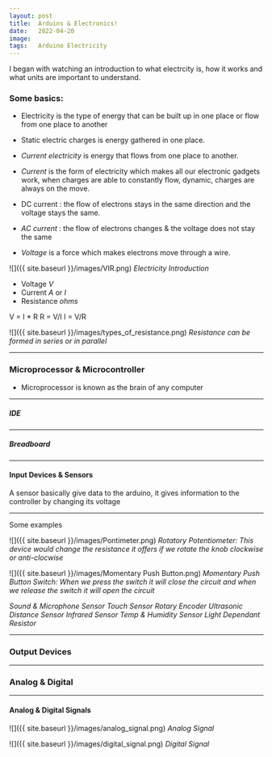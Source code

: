 ```yaml
---
layout: post
title:  Arduins & Electronics!
date:   2022-04-20
image:  
tags:   Arduino Electricity 
---
```


I began with watching an introduction to what electrcity is, how it works and what units are important to understand. 

### Some basics:

* Electricity is the type of energy that can be built up in one place or flow from one place to another

* Static electric charges is energy gathered in one place.

* *Current electricity* is energy that flows from one place to another.

* *Current* is the form of electricity which makes all our electronic gadgets work, when charges are able to constantly flow, dynamic, charges are always on the move. 

* DC current : the flow of electrons stays in the same direction and the voltage stays the same.

* *AC current* : the flow of electrons changes & the voltage does not stay the same 

* *Voltage* is a force which makes electrons move through a wire.

![]({{ site.baseurl }}/images/VIR.png)
*Electricity Introduction*


* Voltage *V*
* Current *A* or *I*
* Resistance *ohms*

V = I * R
R = V/I
I = V/R

![]({{ site.baseurl }}/images/types_of_resistance.png)
*Resistance can be formed in series or in parallel*

---

### Microprocessor & Microcontroller

* Microprocessor is known as the brain of any computer
---

##### IDE

---

##### Breadboard

---



#### Input Devices & Sensors 

A sensor basically give data to the arduino, it gives information to the controller by changing its voltage

---


Some examples

![]({{ site.baseurl }}/images/Pontimeter.png)
*Rotatory Potentiometer: This device would change the resistance it offers if we rotate the knob clockwise or anti-clocwise*

![]({{ site.baseurl }}/images/Momentary Push Button.png)
*Momentary Push Button Switch: When we press the switch it will close the circuit and when we release the switch it will open the circuit*

*Sound & Microphone Sensor*
*Touch Sensor*
*Rotary Encoder*
*Ultrasonic Distance Sensor*
*Infrared Sensor*
*Temp & Humidity Sensor*
*Light Dependant Resistor*

---

### Output Devices

---

### Analog & Digital

---

#### Analog & Digital Signals

![]({{ site.baseurl }}/images/analog_signal.png)
*Analog Signal*

![]({{ site.baseurl }}/images/digital_signal.png)
*Digital Signal*


 
